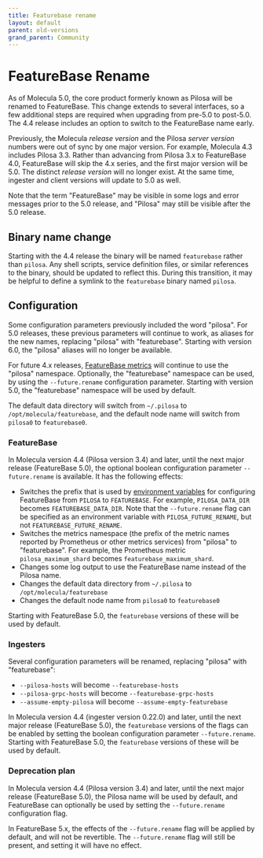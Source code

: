 ```yaml
---
title: Featurebase rename
layout: default
parent: old-versions
grand_parent: Community
---
```


# FeatureBase Rename

As of Molecula 5.0, the core product formerly known as Pilosa will be renamed to FeatureBase. This change extends to several interfaces, so a few additional steps are required when upgrading from pre-5.0 to post-5.0. The 4.4 release includes an option to switch to the FeatureBase name early.

Previously, the Molecula *release version* and the Pilosa *server version* numbers were out of sync by one major version. For example, Molecula 4.3 includes Pilosa 3.3. Rather than advancing from Pilosa 3.x to FeatureBase 4.0, FeatureBase will skip the 4.x series, and the first major version will be 5.0. The distinct *release version* will no longer exist. At the same time, ingester and client versions will update to 5.0 as well.

Note that the term "FeatureBase" may be visible in some logs and error messages prior to the 5.0 release, and "Pilosa" may still be visible after the 5.0 release.


## Binary name change
Starting with the 4.4 release the binary will be named `featurebase` rather than `pilosa`. Any shell scripts, service definition files, or similar references to the binary, should be updated to reflect this. During this transition, it may be helpful to define a symlink to the `featurebase` binary named `pilosa`.


## Configuration

Some configuration parameters previously included the word "pilosa". For 5.0 releases, these previous parameters will continue to work, as aliases for the new names, replacing "pilosa" with "featurebase". Starting with version 6.0, the "pilosa" aliases will no longer be available.

For future 4.x releases, [FeatureBase metrics](/docs/community/com-monitoring/com-monitoring-home) will continue to use the "pilosa" namespace. Optionally, the "featurebase" namespace can be used, by using the `--future.rename` configuration parameter. Starting with version 5.0, the "featurebase" namespace will be used by default.

The default data directory will switch from `~/.pilosa` to `/opt/molecula/featurebase`, and the default node name will switch from `pilosa0` to `featurebase0`.


### FeatureBase

In Molecula version 4.4 (Pilosa version 3.4) and later, until the next major release (FeatureBase 5.0), the optional boolean configuration parameter `--future.rename` is available. It has the following effects:

- Switches the prefix that is used by [environment variables](/docs/community/com-config/com-config-flags) for configuring FeatureBase from `PILOSA` to `FEATUREBASE`. For example, `PILOSA_DATA_DIR` becomes `FEATUREBASE_DATA_DIR`. Note that the `--future.rename` flag can be specified as an environment variable with `PILOSA_FUTURE_RENAME`, but not `FEATUREBASE_FUTURE_RENAME`.
- Switches the metrics namespace (the prefix of the metric names reported by Prometheus or other metrics services) from "pilosa" to "featurebase". For example, the Prometheus metric `pilosa_maximum_shard` becomes `featurebase_maximum_shard`.
- Changes some log output to use the FeatureBase name instead of the Pilosa name.
- Changes the default data directory from `~/.pilosa` to `/opt/molecula/featurebase`
- Changes the default node name from `pilosa0` to `featurebase0` <!-- TODO: is this correct? -->

Starting with FeatureBase 5.0, the `featurebase` versions of these will be used by default.

### Ingesters

Several configuration parameters will be renamed, replacing "pilosa" with "featurebase":

- `--pilosa-hosts` will become `--featurebase-hosts`
- `--pilosa-grpc-hosts` will become `--featurebase-grpc-hosts`
- `--assume-empty-pilosa` will become `--assume-empty-featurebase`

In Molecula version 4.4 (ingester version 0.22.0) and later, until the next major release (FeatureBase 5.0), the `featurebase` versions of the flags can be enabled by setting the boolean configuration parameter `--future.rename`. Starting with FeatureBase 5.0, the `featurebase` versions of these will be used by default.

### Deprecation plan

In Molecula version 4.4 (Pilosa version 3.4) and later, until the next major release (FeatureBase 5.0), the Pilosa name will be used by default, and FeatureBase can optionally be used by setting the `--future.rename` configuration flag.

In FeatureBase 5.x, the effects of the `--future.rename` flag will be applied by default, and will not be revertible. The `--future.rename` flag will still be present, and setting it will have no effect.
